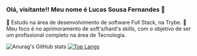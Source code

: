 ### Olá, visitante!! Meu nome é Lucas Sousa Fernandes 👋

<!--
**Lucas-Fer/Lucas-Fer** is a ✨ _special_ ✨ repository because its `README.md` (this file) appears on your GitHub profile.

Here are some ideas to get you started:

- 🔭 I’m currently working on ...
- 👯 I’m looking to collaborate on ...
- 🤔 I’m looking for help with ...
- 💬 Ask me about ...
- 📫 How to reach me: ...
- 😄 Pronouns: ...
- ⚡ Fun fact: ...
-->
🌱 Estudo na área de desenvolvimento de software Full Stack, na Trybe.
💬 Meu foco é no aprimoramento de soft's/hard's skills, com o objetivo de ser um profissional completo na área de Tecnologia.



![Anurag's GitHub stats](https://github-readme-stats.vercel.app/api?username=lucas-fer&show_icons=true&theme=tokyonight)
[![Top Langs](https://github-readme-stats.vercel.app/api/top-langs/?username=lucas-fer&theme=tokyonight&layout=compact)](https://github.com/anuraghazra/github-readme-stats)
</div>
